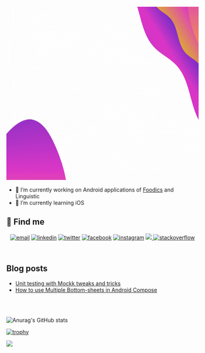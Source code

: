 <p align="center">
  <img src="https://github.com/DavidIbrahim/DavidIbrahim/blob/main/android_engineer2.gif" alt="Hi, I'm David, an Android Engineer" style="width:800px;height:453px;">
</p>

- 🔭 I’m currently working on Android applications of [Foodics](https://www.linkedin.com/company/foodics/) and Linguistic
- 🌱 I’m currently learning iOS

## :link: Find me

<p align="center">
  <a href="mailto:david.i.salama@gmail.com"><img src="https://img.icons8.com/color/96/000000/gmail.png" alt="email"/></a>
  <a href="https://www.linkedin.com/in/david-ibrahim-salama/"><img src="https://img.icons8.com/color/96/000000/linkedin.png" alt="linkedin"/></a>
  <a href="https://twitter.com/DavidIbrahimS"><img src="https://img.icons8.com/color/96/000000/twitter-squared.png" alt="twitter"/></a>
  <a href="https://www.facebook.com/David.ibra64/"><img src="https://img.icons8.com/color/96/000000/facebook.png" alt="facebook"/></a>
  <a href="https://www.instagram.com/david_ibr/"><img src="https://img.icons8.com/color/96/000000/instagram-new.png" alt="instagram"/></a>
  <a href="https://dev.to/davidibrahim"><img src="https://img.icons8.com/windows/96/000000/dev.png">
  <a href="https://stackoverflow.com/users/10138208/david-ibrahim"><img src="https://img.icons8.com/color/96/000000/stackoverflow.png" alt="stackoverflow"/></a>
</p> <br>


## Blog posts

- [Unit testing with Mockk tweaks and tricks](https://dev.to/davidibrahim/unit-testing-with-mockk-tweaks-and-tricks-part1-2f6i)
- [How to use Multiple Bottom-sheets in Android Compose](https://dev.to/davidibrahim/how-to-use-multiple-bottom-sheets-in-android-compose-382p) 

<br><br>
 
![Anurag's GitHub stats](https://github-readme-stats.vercel.app/api?username=DavidIbra&show_icons=true&theme=dracula&count_private=true)<br>



[![trophy](https://github-profile-trophy.vercel.app/?username=DavidIbrahim&theme=onedark)](https://github.com/ryo-ma/github-profile-trophy)


![](https://komarev.com/ghpvc/?username=DavidIbrahim&color=green)
